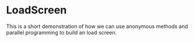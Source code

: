 # LoadScreen
This is a short demonstration of how we can use anonymous methods and parallel programming to build an load screen.
